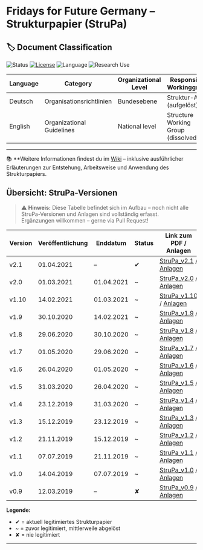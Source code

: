 # Fridays for Future Germany – Strukturpapier (StruPa)

## 🏷️ Document Classification
![Status](https://img.shields.io/badge/status-archived-blue) 
[![License](https://img.shields.io/badge/license-CC--BY--SA--4.0-lightgrey)](https://creativecommons.org/licenses/by-sa/4.0/) 
![Language](https://img.shields.io/badge/language-German-red) 
![Research Use](https://img.shields.io/badge/suitable%20for-Research-blueviolet)

| Language           | Category                       | Organizational Level                      | Responsible Workinggroup                         |
|--------------------|--------------------------------|-------------------------------------------|--------------------------------------------------|
| Deutsch            | Organisationsrichtlinien       | Bundesebene                               | Struktur-AG (aufgelöst)                          |
| English            | Organizational Guidelines      | National level                            | Structure Working Group (dissolved)              |

---
📚 **Weitere Informationen findest du im [Wiki](https://github.com/fridaysforfuture-archive/strupa/wiki) – inklusive ausführlicher Erläuterungen zur Entstehung, Arbeitsweise und Anwendung des Strukturpapiers.

## Übersicht: StruPa-Versionen
> ⚠️ **Hinweis:** Diese Tabelle befindet sich im Aufbau – noch nicht alle StruPa-Versionen und Anlagen sind vollständig erfasst.  
> Ergänzungen willkommen – gerne via Pull Request!

| Version | Veröffentlichung | Enddatum    | Status | Link zum PDF / Anlagen |
|---------|------------------|-------------|--------|-------------------------|
| v2.1    | 01.04.2021       | –           | ✔︎      | [StruPa_v2.1](https://fffutu.re/strupa-v2-1-pdf) / [Anlagen](https://fffutu.re/finanzkonzept-v3-0-pdf) |
| v2.0    | 01.03.2021       | 01.04.2021  | ~      | [StruPa_v2.0](https://fffutu.re/strupa-v2-0-pdf) / [Anlagen](https://fffutu.re/strupa-v2-0-dokumente) |
| v1.10   | 14.02.2021       | 01.03.2021  | ~      | [StruPa_v1.10](https://fffutu.re/strupa-v1-10-pdf) / [Anlagen](https://fffutu.re/strupa-v1-10-dokumente) |
| v1.9    | 30.10.2020       | 14.02.2021  | ~      | [StruPa_v1.9](https://fffutu.re/strupa-v1-9-pdf) / [Anlagen](https://fffutu.re/strupa-v1-9-dokumente) |
| v1.8    | 29.06.2020       | 30.10.2020  | ~      | [StruPa_v1.8](https://fffutu.re/strupa-v1-8-pdf) / [Anlagen](https://fffutu.re/strupa-v1-8-dokumente) |
| v1.7    | 01.05.2020       | 29.06.2020  | ~      | [StruPa_v1.7](https://fffutu.re/strupa-v1-7-pdf) / [Anlagen](https://fffutu.re/strupa-v1-7-dokumente) |
| v1.6    | 26.04.2020       | 01.05.2020  | ~      | [StruPa_v1.6](https://fffutu.re/strupa-v1-6-pdf) / [Anlagen](https://fffutu.re/strupa-v1-6-dokumente) |
| v1.5    | 31.03.2020       | 26.04.2020  | ~      | [StruPa_v1.5](https://fffutu.re/strupa-v1-5-pdf) / [Anlagen](https://fffutu.re/strupa-v1-5-dokumente) |
| v1.4    | 23.12.2019       | 31.03.2020  | ~      | [StruPa_v1.4](https://fffutu.re/strupa-v1-4-pdf) / [Anlagen](https://fffutu.re/strupa-v1-4-dokumente) |
| v1.3    | 15.12.2019       | 23.12.2019  | ~      | [StruPa_v1.3](https://fffutu.re/strupa-v1-3-pdf) / [Anlagen](https://fffutu.re/strupa-v1-3-dokumente) |
| v1.2    | 21.11.2019       | 15.12.2019  | ~      | [StruPa_v1.2](https://fffutu.re/strupa-v1-2-pdf) / [Anlagen](https://fffutu.re/strupa-v1-2-dokumente) |
| v1.1    | 07.07.2019       | 21.11.2019  | ~      | [StruPa_v1.1](https://fffutu.re/strupa-v1-1-pdf) / [Anlagen](https://fffutu.re/strupa-v1-1-dokumente) |
| v1.0    | 14.04.2019       | 07.07.2019  | ~      | [StruPa_v1.0](https://fffutu.re/strupa-v1-0-pdf) / [Anlagen](https://fffutu.re/strupa-v1-0-dokumente) |
| v0.9    | 12.03.2019       | –           | ✘      | [StruPa_v0.9](https://fffutu.re/strupa-v0-9-pdf) / [Anlagen](https://fffutu.re/strupa-v0-9-dokumente) |

**Legende:**
- ✔︎ = aktuell legitimiertes Strukturpapier  
- ~ = zuvor legitimiert, mittlerweile abgelöst  
- ✘ = nie legitimiert

---


